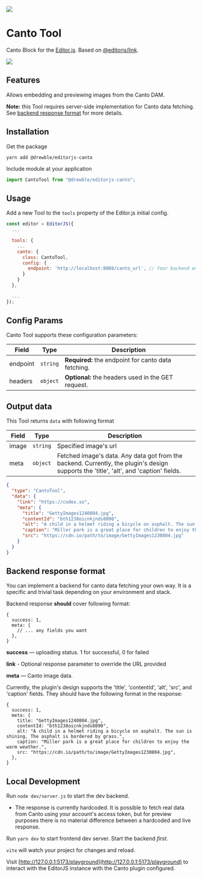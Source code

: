 ![](https://badgen.net/badge/Editor.js/v2.0/blue)

# Canto Tool

Canto Block for the [Editor.js](https://codex.so/editor). Based on [@editorjs/link](https://github.com/editor-js/link).

![](assets/gif/demo.gif)

## Features

Allows embedding and previewing images from the Canto DAM.

**Note:** this Tool requires server-side implementation for Canto data fetching. See [backend response format](#server-format) for more details.

## Installation

Get the package

```shell
yarn add @drewble/editorjs-canto
```

Include module at your application

```javascript
import CantoTool from "@drewble/editorjs-canto";
```

## Usage

Add a new Tool to the `tools` property of the Editor.js initial config.

```javascript
const editor = EditorJS({
  ...

  tools: {
    ...
    canto: {
      class: CantoTool,
      config: {
        endpoint: 'http://localhost:8008/canto_url', // Your backend endpoint for url data fetching,
      }
    }
  },

  ...
});
```

## Config Params

Canto Tool supports these configuration parameters:

| Field    | Type     | Description                                         |
| -------- | -------- | --------------------------------------------------- |
| endpoint | `string` | **Required:** the endpoint for canto data fetching. |
| headers  | `object` | **Optional:** the headers used in the GET request.  |

## Output data

This Tool returns `data` with following format

| Field | Type     | Description                                                                                                                            |
| ----- | -------- | -------------------------------------------------------------------------------------------------------------------------------------- |
| image | `string` | Specified image's url                                                                                                                  |
| meta  | `object` | Fetched image's data. Any data got from the backend. Currently, the plugin's design supports the 'title', 'alt', and 'caption' fields. |

```json
{
  "type": "CantoTool",
  "data": {
    "link": "https://codex.so",
    "meta": {
      "title": "GettyImages1240804.jpg",
      "contentId": "bth1238oicnkjnds8090",
      "alt": "A child in a helmet riding a bicycle on asphalt. The sun is shining. The asphalt is bordered by grass.",
      "caption": "Miller park is a great place for children to enjoy the warm weather.",
      "src": "https://cdn.io/path/to/image/GettyImages1230804.jpg"
    }
  }
}
```

## Backend response format <a name="server-format"></a>

You can implement a backend for canto data fetching your own way. It is a specific and trivial task depending on your
environment and stack.

Backend response **should** cover following format:

```json5
{
  success: 1,
  meta: {
    // ... any fields you want
  },
}
```

**success** — uploading status. 1 for successful, 0 for failed

**link** - Optional response parameter to override the URL provided

**meta** — Canto image data.

Currently, the plugin's design supports the 'title', 'contentId', 'alt', 'src', and 'caption' fields. They should have the following format in the response:

```json5
{
  success: 1,
  meta: {
    title: "GettyImages1240804.jpg",
    contentId: "bth1238oicnkjnds8090",
    alt: "A child in a helmet riding a bicycle on asphalt. The sun is shining. The asphalt is bordered by grass.",
    caption: "Miller park is a great place for children to enjoy the warm weather.",
    src: "https://cdn.io/path/to/image/GettyImages1230804.jpg",
  },
}
```

## Local Development

Run `node dev/server.js` to start the dev backend.

- The response is currently hardcoded. It is possible to fetch real data from Canto using your account's access
  token, but for preview purposes there is no material difference between a hardcoded and live response.

Run `yarn dev` to start frontend dev server. Start the backend _first_.

`vite` will watch your project for changes and reload.

Visit [http://127.0.0.1:5173/playground](http://127.0.0.1:5173/playground) to interact with the EditorJS instance with the Canto plugin configured.
